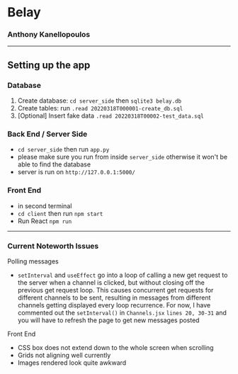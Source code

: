# Belay

### Anthony Kanellopoulos

---

## Setting up the app

### **Database**

1. Create database: `cd server_side` then `sqlite3 belay.db`
2. Create tables: run `.read 20220318T000001-create_db.sql`
3. [Optional] Insert fake data `.read 20220318T00002-test_data.sql`

### **Back End / Server Side**

- `cd server_side` then run `app.py`
- please make sure you run from inside `server_side` otherwise it won't be able to find the database
- server is run on `http://127.0.0.1:5000/`

### **Front End**

- in second terminal
- `cd client` then run `npm start`
- Run React `npm run`

---

### Current Noteworth Issues

Polling messages

- `setInterval` and `useEffect` go into a loop of calling a new get request to the server when a channel is clicked, but without closing off the previous get request loop. This causes concurrent get requests for different channels to be sent, resulting in messages from different channels getting displayed every loop recurrence. For now, I have commented out the `setInterval()` in `Channels.jsx` `lines 20, 30-31` and you will have to refresh the page to get new messages posted

Front End

- CSS box does not extend down to the whole screen when scrolling
- Grids not aligning well currently
- Images rendered look quite awkward
